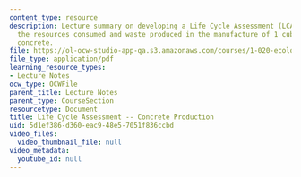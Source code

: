 ```yaml
---
content_type: resource
description: Lecture summary on developing a Life Cycle Assessment (LCA) that identifies
  the resources consumed and waste produced in the manufacture of 1 cubic meter of
  concrete.
file: https://ol-ocw-studio-app-qa.s3.amazonaws.com/courses/1-020-ecology-ii-engineering-for-sustainability-spring-2008/5d1ef386d360eac948e57051f836ccbd_lec21_22.pdf
file_type: application/pdf
learning_resource_types:
- Lecture Notes
ocw_type: OCWFile
parent_title: Lecture Notes
parent_type: CourseSection
resourcetype: Document
title: Life Cycle Assessment -- Concrete Production
uid: 5d1ef386-d360-eac9-48e5-7051f836ccbd
video_files:
  video_thumbnail_file: null
video_metadata:
  youtube_id: null
---
```

